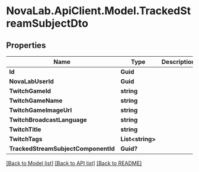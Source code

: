 # NovaLab.ApiClient.Model.TrackedStreamSubjectDto

## Properties

Name | Type | Description | Notes
------------ | ------------- | ------------- | -------------
**Id** | **Guid** |  | [optional] 
**NovaLabUserId** | **Guid** |  | [optional] 
**TwitchGameId** | **string** |  | [optional] 
**TwitchGameName** | **string** |  | [optional] 
**TwitchGameImageUrl** | **string** |  | [optional] 
**TwitchBroadcastLanguage** | **string** |  | [optional] 
**TwitchTitle** | **string** |  | [optional] 
**TwitchTags** | **List&lt;string&gt;** |  | [optional] 
**TrackedStreamSubjectComponentId** | **Guid?** |  | [optional] 

[[Back to Model list]](../README.md#documentation-for-models) [[Back to API list]](../README.md#documentation-for-api-endpoints) [[Back to README]](../README.md)

